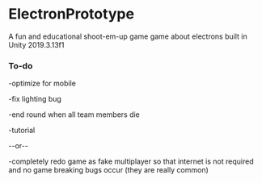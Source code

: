 # ElectronPrototype
A fun and educational shoot-em-up game game about electrons built in Unity 2019.3.13f1

### To-do

-optimize for mobile 

-fix lighting bug 

-end round when all team members die 

-tutorial

--or--

-completely redo game as fake multiplayer so that internet is not required and no game breaking bugs occur (they are really common)

